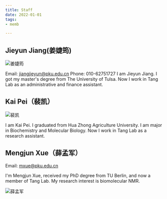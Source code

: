```yaml
---
title: Staff
date: 2022-01-01
tags:
- memb

---
```




## Jieyun Jiang(姜婕筠)

![姜婕筠](https://gitee.com/DF-Master/yidapicbed/raw/master/markdown/20210903111525.jpg)

Email: jiangjieyun@pku.edu.cn 
Phone: 010-62751727
I am Jieyun Jiang. I got my master's degree from The University of Tulsa. Now I work in Tang Lab as an administrative and finance assistant.

<!--more-->

## Kai Pei（裴凯）

![裴凯](https://gitee.com/DF-Master/yidapicbed/raw/master/markdown/20210903111306.jpeg)

I am Kai Pei. I graduated from Hua Zhong Agriculture University. I am major in Biochemistry and Molecular Biology. Now I work in Tang Lab as a research assistant.

## Mengjun Xue（薛孟军）

Email: mxue@pku.edu.cn

I'm Mengjun Xue, received my PhD degree from TU Berlin, and now a member of Tang Lab. My research interest is biomolecular NMR.

![薛孟军](https://gitee.com/DF-Master/yidapicbed/raw/master/202203081235243.png)